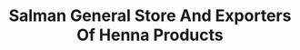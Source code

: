 ---
title: "Salman General Store And Exporters Of Henna Products"
url: /karachi/salman-general-store-and-exporters-of-henna-products/
shop: supermarket
---